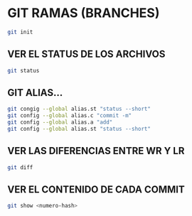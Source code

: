 # GIT RAMAS (BRANCHES)

```sh
git init
```

## VER EL STATUS DE LOS ARCHIVOS

```sh
git status
```

## GIT ALIAS... 

```sh
git congig --global alias.st "status --short" 
git config --global alias.c "commit -m"
git config --global alias.a "add"
git config --global alias.st "status --short"
```
## VER LAS DIFERENCIAS ENTRE WR Y LR

```sh
git diff
```

## VER EL CONTENIDO DE CADA COMMIT

```sh
git show <numero-hash>
```
